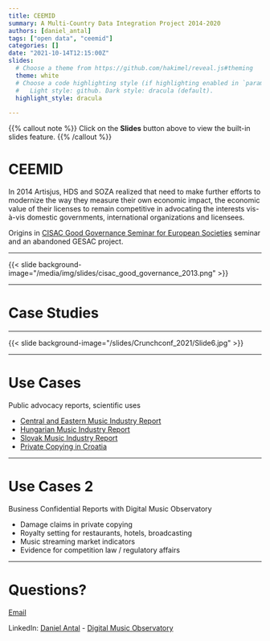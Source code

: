 ```yaml
---
title: CEEMID
summary: A Multi-Country Data Integration Project 2014-2020
authors: [daniel_antal]
tags: ["open data", "ceemid"]
categories: []
date: "2021-10-14T12:15:00Z"
slides:
  # Choose a theme from https://github.com/hakimel/reveal.js#theming
  theme: white
  # Choose a code highlighting style (if highlighting enabled in `params.toml`)
  #   Light style: github. Dark style: dracula (default).
  highlight_style: dracula
  
---
```


{{% callout note %}}
Click on the **Slides** button above to view the built-in slides feature.
{{% /callout %}}

# CEEMID

In 2014 Artisjus, HDS and SOZA realized that need to make further efforts to modernize the way they measure their own economic impact, the economic value of their licenses to remain competitive in advocating the interests vis-à-vis domestic governments, international organizations and licensees.

Origins in [CISAC Good Governance Seminar for European Societies](https://ceemid.eu/post/2013-11-18_cisac_goodgov/) seminar and an abandoned GESAC project.

---

{{< slide background-image="/media/img/slides/cisac_good_governance_2013.png" >}}

---

# Case Studies




---

{{< slide background-image="/slides/Crunchconf_2021/Slide6.jpg" >}}


---

# Use Cases

Public advocacy reports, scientific uses

- [Central and Eastern Music Industry Report](https://music.dataobservatory.eu/publication/ceereport_2020/)
- [Hungarian Music Industry Report](https://music.dataobservatory.eu/publication/hungary_music_industry_2014/)
- [Slovak Music Industry Report](https://music.dataobservatory.eu/publication/slovak_music_industry_2019/)
- [Private Copying in Croatia](https://music.dataobservatory.eu/publication/private_copying_croatia_2019/)

---

# Use Cases 2 

Business Confidential Reports with Digital Music Observatory

- Damage claims in private copying
- Royalty setting for restaurants, hotels, broadcasting
- Music streaming market indicators
- Evidence for competition law / regulatory affairs


---

# Questions?

[Email](https://reprex.nl/#contact)

LinkedIn: [Daniel Antal](https://www.linkedin.com/in/antaldaniel/) - [Digital Music Observatory](https://www.linkedin.com/company/79286750)


